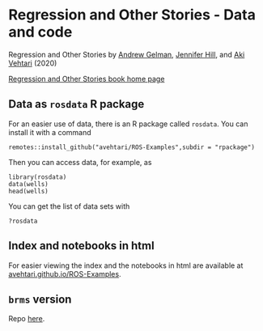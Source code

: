 # Regression and Other Stories - Data and code

Regression and Other Stories by [Andrew Gelman](http://www.stat.columbia.edu/~gelman/), [Jennifer Hill](https://steinhardt.nyu.edu/people/jennifer-hill), and [Aki Vehtari](https://users.aalto.fi/~ave/) (2020)

[Regression and Other Stories book home page](http://www.stat.columbia.edu/~gelman/regression/)

## Data as `rosdata` R package

For an easier use of data, there is an R package called `rosdata`. You can install it with a command

```
remotes::install_github("avehtari/ROS-Examples",subdir = "rpackage")
```

Then you can access data, for example, as

```
library(rosdata)
data(wells)
head(wells)
```

You can get the list of data sets with
```
?rosdata
```

## Index and notebooks in html

For easier viewing the index and the notebooks in html are available at [avehtari.github.io/ROS-Examples](https://avehtari.github.io/ROS-Examples/).

## `brms` version 

Repo [here](https://github.com/ASKurz/Working-through-Regression-and-other-stories).  